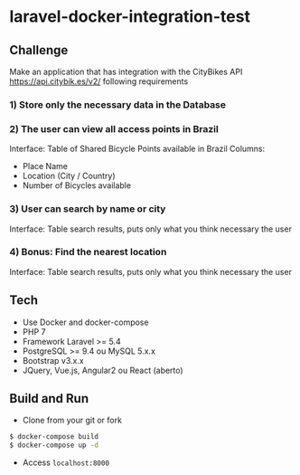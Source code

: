 # laravel-docker-integration-test

## Challenge

Make an application that has integration with the CityBikes API https://api.citybik.es/v2/ following requirements

### 1) Store only the necessary data in the Database

### 2) The user can view all access points in Brazil
Interface: Table of Shared Bicycle Points available in Brazil
Columns:
  - Place Name
  - Location (City / Country)
  - Number of Bicycles available
  
### 3) User can search by name or city
Interface: Table search results, puts only what you think necessary the user

### 4) Bonus: Find the nearest location
Interface: Table search results, puts only what you think necessary the user


## Tech
  - Use Docker and docker-compose
  - PHP 7
  - Framework Laravel >= 5.4
  - PostgreSQL >= 9.4 ou MySQL 5.x.x
  - Bootstrap v3.x.x
  - JQuery, Vue.js, Angular2 ou React (aberto)


## Build and Run
- Clone from your git or fork

```sh
$ docker-compose build
$ docker-compose up -d
```
- Access ```localhost:8000```

